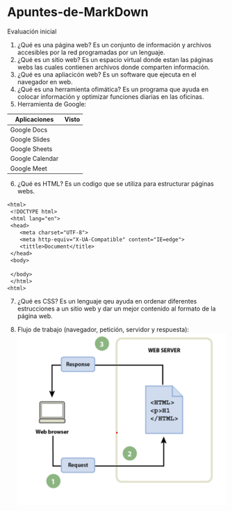 # Apuntes-de-MarkDown

Evaluación inicial

1. ¿Qué es una página web?
Es un conjunto de información y archivos accesibles por la red programadas por un lenguaje.
2. ¿Qué es un sitio web?
Es un espacio virtual donde estan las páginas webs las cuales contienen archivos donde comparten información.
3. ¿Qué es una apliacicón web?
Es un software que ejecuta en el navegador en web.
4. ¿Qué es una herramienta ofimática?
Es un programa que ayuda en colocar información y optimizar funciones diarias en las oficinas.
5. Herramienta de Google:

|Aplicaciones|Visto|
|----------|-----------------|
|Google Docs| |
|Google Slides| |
|Google Sheets| |
|Google Calendar| |
|Google Meet| |

6. ¿Qué es HTML?
Es un codigo que se utiliza para estructurar páginas webs.

```
<html>
 <!DOCTYPE html>
 <html lang="en">
 <head>
    <meta charset="UTF-8">
    <meta http-equiv="X-UA-Compatible" content="IE=edge">
    <tittle>Document</title>
 </head>
 <body>

 </body>
 </html>
<html>
```

7. ¿Qué es CSS?
Es un lenguaje qeu ayuda en ordenar diferentes estrucciones a un sitio web y dar un mejor contenido al formato de la página web.

8. Flujo de trabajo (navegador, petición, servidor y respuesta):
![Alt text](Hoy.png)